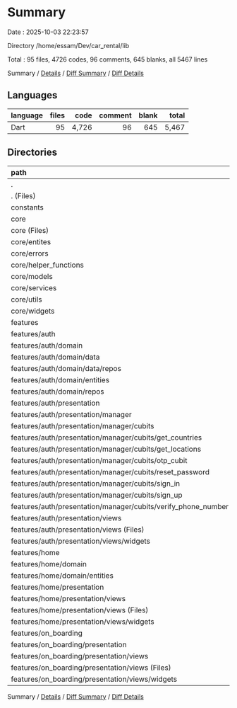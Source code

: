 # Summary

Date : 2025-10-03 22:23:57

Directory /home/essam/Dev/car_rental/lib

Total : 95 files,  4726 codes, 96 comments, 645 blanks, all 5467 lines

Summary / [Details](details.md) / [Diff Summary](diff.md) / [Diff Details](diff-details.md)

## Languages
| language | files | code | comment | blank | total |
| :--- | ---: | ---: | ---: | ---: | ---: |
| Dart | 95 | 4,726 | 96 | 645 | 5,467 |

## Directories
| path | files | code | comment | blank | total |
| :--- | ---: | ---: | ---: | ---: | ---: |
| . | 95 | 4,726 | 96 | 645 | 5,467 |
| . (Files) | 2 | 35 | 3 | 6 | 44 |
| constants | 1 | 42 | 79 | 41 | 162 |
| core | 19 | 1,015 | 3 | 125 | 1,143 |
| core (Files) | 1 | 247 | 0 | 1 | 248 |
| core/entites | 1 | 5 | 0 | 2 | 7 |
| core/errors | 1 | 59 | 1 | 9 | 69 |
| core/helper_functions | 2 | 68 | 0 | 6 | 74 |
| core/models | 2 | 139 | 0 | 26 | 165 |
| core/services | 5 | 226 | 1 | 46 | 273 |
| core/utils | 1 | 23 | 0 | 2 | 25 |
| core/widgets | 6 | 248 | 1 | 33 | 282 |
| features | 73 | 3,634 | 11 | 473 | 4,118 |
| features/auth | 53 | 2,758 | 10 | 362 | 3,130 |
| features/auth/domain | 8 | 297 | 0 | 45 | 342 |
| features/auth/domain/data | 1 | 168 | 0 | 18 | 186 |
| features/auth/domain/data/repos | 1 | 168 | 0 | 18 | 186 |
| features/auth/domain/entities | 6 | 83 | 0 | 18 | 101 |
| features/auth/domain/repos | 1 | 46 | 0 | 9 | 55 |
| features/auth/presentation | 45 | 2,461 | 10 | 317 | 2,788 |
| features/auth/presentation/manager | 14 | 312 | 0 | 113 | 425 |
| features/auth/presentation/manager/cubits | 14 | 312 | 0 | 113 | 425 |
| features/auth/presentation/manager/cubits/get_countries | 2 | 35 | 0 | 15 | 50 |
| features/auth/presentation/manager/cubits/get_locations | 2 | 34 | 0 | 14 | 48 |
| features/auth/presentation/manager/cubits/otp_cubit | 2 | 18 | 0 | 10 | 28 |
| features/auth/presentation/manager/cubits/reset_password | 2 | 71 | 0 | 21 | 92 |
| features/auth/presentation/manager/cubits/sign_in | 2 | 34 | 0 | 15 | 49 |
| features/auth/presentation/manager/cubits/sign_up | 2 | 50 | 0 | 15 | 65 |
| features/auth/presentation/manager/cubits/verify_phone_number | 2 | 70 | 0 | 23 | 93 |
| features/auth/presentation/views | 31 | 2,149 | 10 | 204 | 2,363 |
| features/auth/presentation/views (Files) | 7 | 145 | 0 | 27 | 172 |
| features/auth/presentation/views/widgets | 24 | 2,004 | 10 | 177 | 2,191 |
| features/home | 13 | 558 | 0 | 66 | 624 |
| features/home/domain | 1 | 30 | 0 | 4 | 34 |
| features/home/domain/entities | 1 | 30 | 0 | 4 | 34 |
| features/home/presentation | 12 | 528 | 0 | 62 | 590 |
| features/home/presentation/views | 12 | 528 | 0 | 62 | 590 |
| features/home/presentation/views (Files) | 1 | 15 | 0 | 4 | 19 |
| features/home/presentation/views/widgets | 11 | 513 | 0 | 58 | 571 |
| features/on_boarding | 7 | 318 | 1 | 45 | 364 |
| features/on_boarding/presentation | 7 | 318 | 1 | 45 | 364 |
| features/on_boarding/presentation/views | 7 | 318 | 1 | 45 | 364 |
| features/on_boarding/presentation/views (Files) | 3 | 65 | 1 | 16 | 82 |
| features/on_boarding/presentation/views/widgets | 4 | 253 | 0 | 29 | 282 |

Summary / [Details](details.md) / [Diff Summary](diff.md) / [Diff Details](diff-details.md)